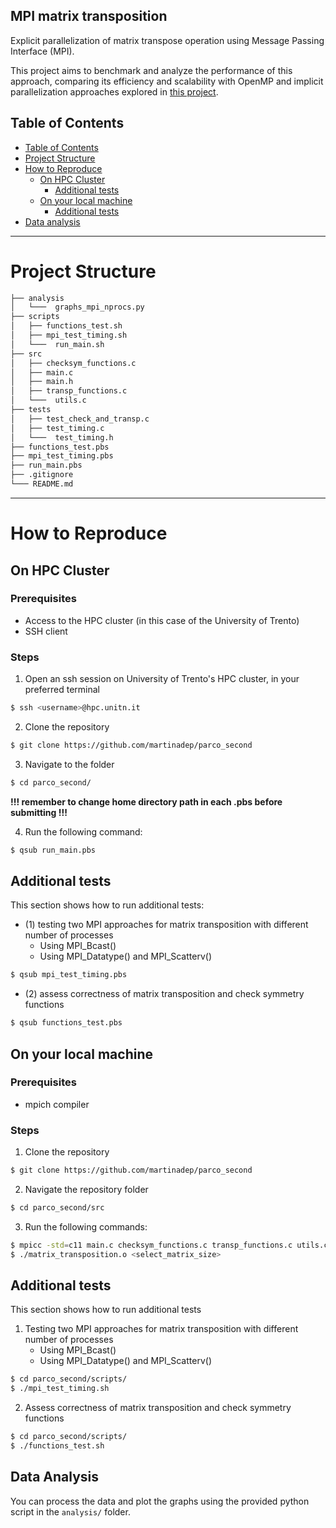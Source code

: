 ## MPI matrix transposition
Explicit parallelization of matrix transpose operation 
using Message Passing Interface (MPI).

This project aims to benchmark and analyze the performance of this approach,
comparing its efficiency and scalability with OpenMP and implicit parallelization 
approaches explored in [this project](https://github.com/martinadep/matrix_transposition_OpenMP).

## Table of Contents

- [Table of Contents](#table-of-contents)
- [Project Structure](#project-structure)
- [How to Reproduce](#how-to-reproduce)
    - [On HPC Cluster](#on-hpc-cluster)
      - [Additional tests](#additional-tests)
    - [On your local machine](#on-your-local-machine)
      - [Additional tests](#additional-tests-1)
- [Data analysis](#data-analysis)
---

# Project Structure

```bash
├── analysis
│   └───  graphs_mpi_nprocs.py
├── scripts
│   ├── functions_test.sh
│   ├── mpi_test_timing.sh
│   └───  run_main.sh
├── src
│   ├── checksym_functions.c
│   ├── main.c
│   ├── main.h
│   ├── transp_functions.c
│   └───  utils.c
├── tests
│   ├── test_check_and_transp.c
│   ├── test_timing.c
│   └───  test_timing.h
├── functions_test.pbs
├── mpi_test_timing.pbs
├── run_main.pbs
├── .gitignore
└─── README.md
```
---

# How to Reproduce

## On HPC Cluster

### Prerequisites
- Access to the HPC cluster (in this case of the University of Trento)
- SSH client

### Steps
1. Open an ssh session on University of Trento's HPC cluster, in your preferred terminal
```bash
$ ssh <username>@hpc.unitn.it
```
2. Clone the repository
```bash
$ git clone https://github.com/martinadep/parco_second
```
3. Navigate to the folder
```bash
$ cd parco_second/
```

**!!! remember to change home directory path in each .pbs before submitting !!!**

4. Run the following command:
```bash
$ qsub run_main.pbs
```
## Additional tests
This section shows how to run additional tests:
- (1) testing two MPI approaches for matrix transposition with different number of processes
    - Using MPI_Bcast()
    - Using MPI_Datatype() and MPI_Scatterv()
```bash
$ qsub mpi_test_timing.pbs
```
- (2) assess correctness of matrix transposition and check symmetry functions

```bash
$ qsub functions_test.pbs
```

## On your local machine

### Prerequisites
- mpich compiler

### Steps
1. Clone the repository
```bash
$ git clone https://github.com/martinadep/parco_second
```
2. Navigate the repository folder
```bash
$ cd parco_second/src
```
3. Run the following commands:
```bash
$ mpicc -std=c11 main.c checksym_functions.c transp_functions.c utils.c -lm -fopenmp -o matrix_transposition.o
$ ./matrix_transposition.o <select_matrix_size>
```

## Additional tests
This section shows how to run additional tests
1. Testing two MPI approaches for matrix transposition with different number of processes
    - Using MPI_Bcast()
    - Using MPI_Datatype() and MPI_Scatterv()
```bash
$ cd parco_second/scripts/
$ ./mpi_test_timing.sh
```
2. Assess correctness of matrix transposition and check symmetry functions

```bash
$ cd parco_second/scripts/
$ ./functions_test.sh
```

## Data Analysis
You can process the data and plot the graphs using the provided python script in the `analysis/` folder.
